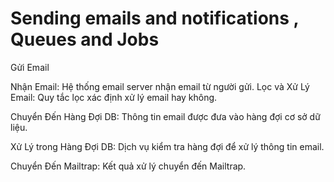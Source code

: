 # Sending emails and notifications ,  Queues and Jobs
Gửi Email

Nhận Email:
Hệ thống email server nhận email từ người gửi.
Lọc và Xử Lý Email:
Quy tắc lọc xác định xử lý email hay không.

Chuyển Đến Hàng Đợi DB:
Thông tin email được đưa vào hàng đợi cơ sở dữ liệu.

Xử Lý trong Hàng Đợi DB:
Dịch vụ kiểm tra hàng đợi để xử lý thông tin email.

Chuyển Đến Mailtrap:
Kết quả xử lý chuyển đến Mailtrap.

